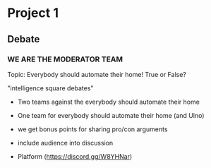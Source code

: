 # Project 1

## Debate

### WE ARE THE MODERATOR TEAM

Topic: Everybody should automate their home! True or False?

"intelligence square debates"

- Two teams against the everybody should automate their home
- One team for everybody should automate their home (and Ulno)

- we get bonus points for sharing pro/con arguments
- include audience into discussion
- Platform (https://discord.gg/W8YHNar)
